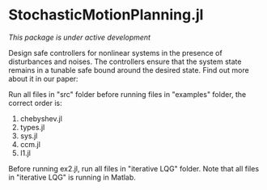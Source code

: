 # StochasticMotionPlanning.jl

_This package is under active development_

Design safe controllers for nonlinear systems in the presence of disturbances and noises. The controllers ensure that the system state remains in a tunable safe bound around the desired state. Find out more about it in our paper:


Run all files in "src" folder before running files in "examples" folder, the correct order is:
1.  chebyshev.jl
2.  types.jl
3.  sys.jl
4.  ccm.jl
5.  l1.jl

Before running ex2.jl, run all files in "iterative LQG" folder. Note that all files in "iterative LQG" is running in Matlab.
